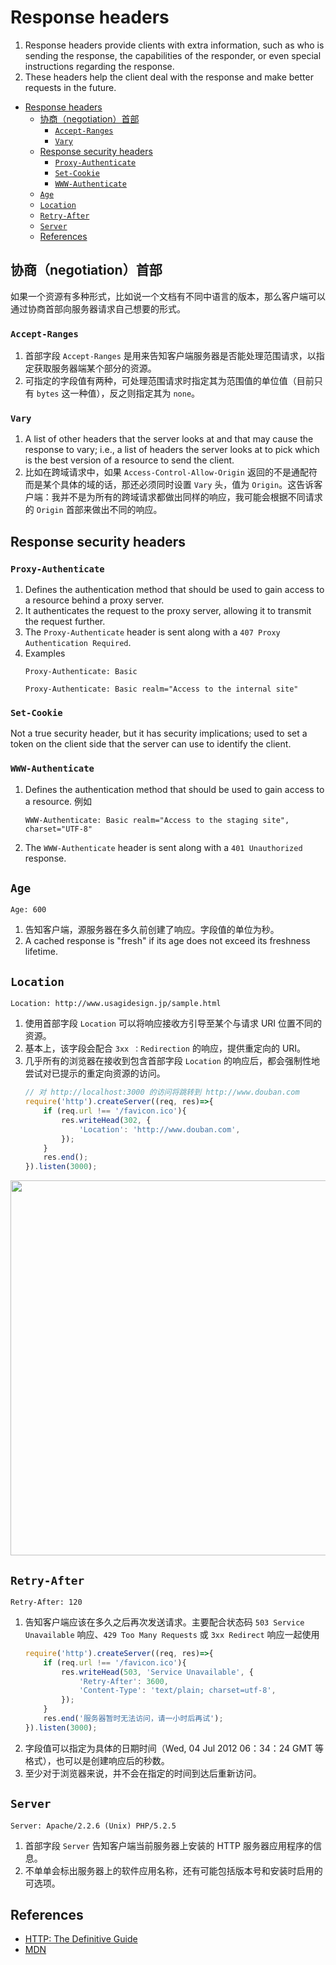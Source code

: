 # Response headers

1. Response headers provide clients with extra information, such as who is sending the response, the capabilities of the responder, or even special instructions regarding the response. 
2. These headers help the client deal with the response and make better requests in the future.


<!-- TOC -->

- [Response headers](#response-headers)
    - [协商（negotiation）首部](#协商negotiation首部)
        - [`Accept-Ranges`](#accept-ranges)
        - [`Vary`](#vary)
    - [Response security headers](#response-security-headers)
        - [`Proxy-Authenticate`](#proxy-authenticate)
        - [`Set-Cookie`](#set-cookie)
        - [`WWW-Authenticate`](#www-authenticate)
    - [`Age`](#age)
    - [`Location`](#location)
    - [`Retry-After`](#retry-after)
    - [`Server`](#server)
    - [References](#references)

<!-- /TOC -->


## 协商（negotiation）首部
如果一个资源有多种形式，比如说一个文档有不同中语言的版本，那么客户端可以通过协商首部向服务器请求自己想要的形式。

### `Accept-Ranges`
1. 首部字段 `Accept-Ranges` 是用来告知客户端服务器是否能处理范围请求，以指定获取服务器端某个部分的资源。
2. 可指定的字段值有两种，可处理范围请求时指定其为范围值的单位值（目前只有 `bytes` 这一种值），反之则指定其为 `none`。

### `Vary`
1. A list of other headers that the server looks at and that may cause the response to vary; i.e., a list of
headers the server looks at to pick which is the best version of a resource to send the client.
2. 比如在跨域请求中，如果 `Access-Control-Allow-Origin` 返回的不是通配符而是某个具体的域的话，那还必须同时设置 `Vary` 头，值为 `Origin`。这告诉客户端：我并不是为所有的跨域请求都做出同样的响应，我可能会根据不同请求的 `Origin` 首部来做出不同的响应。


## Response security headers
### `Proxy-Authenticate`
1. Defines the authentication method that should be used to gain access to a resource behind a proxy server. 
2. It authenticates the request to the proxy server, allowing it to transmit the request further.
3. The `Proxy-Authenticate` header is sent along with a `407 Proxy Authentication Required`.
4. Examples
    ```
    Proxy-Authenticate: Basic

    Proxy-Authenticate: Basic realm="Access to the internal site"
    ```

### `Set-Cookie`
Not a true security header, but it has security implications; used to set a token on the client side that the server can use to identify the client.

### `WWW-Authenticate`
1. Defines the authentication method that should be used to gain access to a resource. 例如
    ```
    WWW-Authenticate: Basic realm="Access to the staging site", charset="UTF-8"
    ```
2. The `WWW-Authenticate` header is sent along with a `401 Unauthorized` response.


## `Age`
```
Age: 600
```
1. 告知客户端，源服务器在多久前创建了响应。字段值的单位为秒。
2. A cached response is "fresh" if its age does not exceed its freshness lifetime.


## `Location`
```
Location: http://www.usagidesign.jp/sample.html
```
1. 使用首部字段 `Location` 可以将响应接收方引导至某个与请求 URI 位置不同的资源。
2. 基本上，该字段会配合 `3xx ：Redirection` 的响应，提供重定向的 URI。
3. 几乎所有的浏览器在接收到包含首部字段 `Location` 的响应后，都会强制性地尝试对已提示的重定向资源的访问。
    ```js
    // 对 http://localhost:3000 的访问将跳转到 http://www.douban.com
    require('http').createServer((req, res)=>{
        if (req.url !== '/favicon.ico'){
            res.writeHead(302, {
                'Location': 'http://www.douban.com',
            });
        }
        res.end();
    }).listen(3000);
    ```

<img src="./images/Location.png" width="600" style="display: block; margin: 5px 0 10px 0;" />


## `Retry-After`
```
Retry-After: 120
```
1. 告知客户端应该在多久之后再次发送请求。主要配合状态码 `503 Service Unavailable` 响应、`429 Too Many Requests` 或 `3xx Redirect` 响应一起使用
    ```js
    require('http').createServer((req, res)=>{
        if (req.url !== '/favicon.ico'){
            res.writeHead(503, 'Service Unavailable', {
                'Retry-After': 3600,
                'Content-Type': 'text/plain; charset=utf-8',
            });
        }
        res.end('服务器暂时无法访问，请一小时后再试');
    }).listen(3000);
    ```
2. 字段值可以指定为具体的日期时间（Wed, 04 Jul 2012 06：34：24 GMT 等格式），也可以是创建响应后的秒数。
3. 至少对于浏览器来说，并不会在指定的时间到达后重新访问。


## `Server`
```
Server: Apache/2.2.6 (Unix) PHP/5.2.5
```
1. 首部字段 `Server` 告知客户端当前服务器上安装的 HTTP 服务器应用程序的信息。
2. 不单单会标出服务器上的软件应用名称，还有可能包括版本号和安装时启用的可选项。


## References
* [HTTP: The Definitive Guide](https://book.douban.com/subject/1440226/)
* [MDN](https://developer.mozilla.org/en-US/docs/Web/HTTP/Headers)
